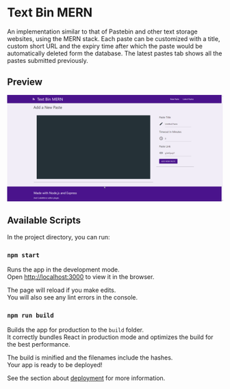 # Text Bin MERN

An implementation similar to that of Pastebin and other text storage websites, using the MERN stack. Each paste can be customized with a title, custom short URL and the expiry time after which the paste would be automatically deleted form the database. The latest pastes tab shows all the pastes submitted previously.

## Preview

![Desktop Preview](images/text-bin-ex.gif "Desktop GIF")

## Available Scripts

In the project directory, you can run:

### `npm start`

Runs the app in the development mode.\
Open [http://localhost:3000](http://localhost:3000) to view it in the browser.

The page will reload if you make edits.\
You will also see any lint errors in the console.

### `npm run build`

Builds the app for production to the `build` folder.\
It correctly bundles React in production mode and optimizes the build for the best performance.

The build is minified and the filenames include the hashes.\
Your app is ready to be deployed!

See the section about [deployment](https://facebook.github.io/create-react-app/docs/deployment) for more information.
